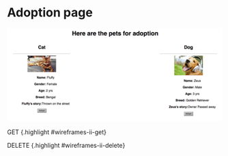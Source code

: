 # Adoption page

<div id="wireframes-ii-image-1" style="position: absolute; top: 290px; left: 270px;"></div>
<div id="wireframes-ii-image-2" style="position: absolute; top: 290px; left: 920px;"></div>
<div id="wireframes-ii-button-1" style="position: absolute; top: 485px; left: 230px;"></div>
<div id="wireframes-ii-button-2" style="position: absolute; top: 500px; left: 880px;"></div>

<div class="row">
<div class="cell-5">

![Adoption page](wireframe-2.png)

</div>

<div class="cell-1">

GET {.highlight #wireframes-ii-get}

DELETE {.highlight #wireframes-ii-delete}

</div>

<div class="line" data-from="wireframes-ii-get" data-to="wireframes-ii-image-1"></div>
<div class="line" data-from="wireframes-ii-get" data-to="wireframes-ii-image-2"></div>
<div class="line" data-from="wireframes-ii-delete" data-to="wireframes-ii-button-1"></div>
<div class="line" data-from="wireframes-ii-delete" data-to="wireframes-ii-button-2"></div>

